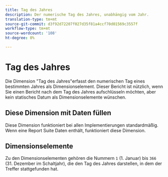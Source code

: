 ```yaml
---
title: Tag des Jahres
description: Der numerische Tag des Jahres, unabhängig vom Jahr.
translation-type: tm+mt
source-git-commit: d3f92d72207f027d35f81a4ccf70d01569c3557f
workflow-type: tm+mt
source-wordcount: '108'
ht-degree: 0%

---
```



# Tag des Jahres

Die Dimension &quot;Tag des Jahres&quot;erfasst den numerischen Tag eines bestimmten Jahres als Dimensionselement. Dieser Bericht ist nützlich, wenn Sie einen Bericht nach dem Tag des Jahres aufschlüsseln möchten, aber kein statisches Datum als Dimensionselemente wünschen.

## Diese Dimension mit Daten füllen

Diese Dimension funktioniert bei allen Implementierungen standardmäßig. Wenn eine Report Suite Daten enthält, funktioniert diese Dimension.

## Dimensionselemente

Zu den Dimensionselementen gehören die Nummern `1` (1. Januar) bis `366` (31. Dezember im Schaltjahr), die den Tag des Jahres darstellen, in dem der Treffer stattgefunden hat.
